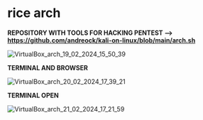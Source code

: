 # rice arch

**REPOSITORY WITH TOOLS FOR HACKING PENTEST --> https://github.com/andreock/kali-on-linux/blob/main/arch.sh**


![VirtualBox_arch_19_02_2024_15_50_39](https://github.com/DARKSECshell/rice_arch/assets/121623691/36f85659-2be6-465e-9966-b015832c1702)


**TERMINAL AND BROWSER**

![VirtualBox_arch_20_02_2024_17_39_21](https://github.com/DARKSECshell/rice_arch/assets/121623691/29ef7f1d-24b3-4af0-86df-e2c7776455ee)

**TERMINAL OPEN**

![VirtualBox_arch_21_02_2024_17_21_59](https://github.com/DARKSECshell/rice_arch/assets/121623691/14fad397-af39-4fcd-be5d-9d3b5ddbafdb)

